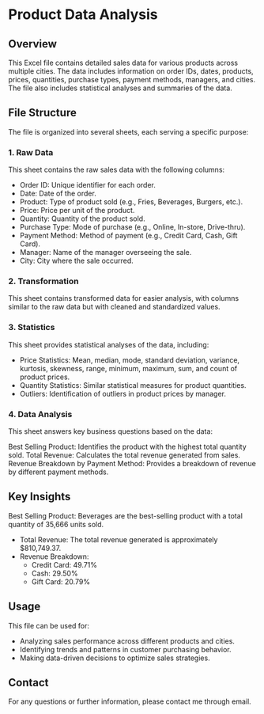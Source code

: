 # Product Data Analysis
## Overview
This Excel file contains detailed sales data for various products across multiple cities. The data includes information on order IDs, dates, products, prices, quantities, purchase types, payment methods, managers, and cities. The file also includes statistical analyses and summaries of the data.

## File Structure
The file is organized into several sheets, each serving a specific purpose:

### 1. Raw Data
This sheet contains the raw sales data with the following columns:

- Order ID: Unique identifier for each order.
- Date: Date of the order.
- Product: Type of product sold (e.g., Fries, Beverages, Burgers, etc.).
- Price: Price per unit of the product.
- Quantity: Quantity of the product sold.
- Purchase Type: Mode of purchase (e.g., Online, In-store, Drive-thru).
- Payment Method: Method of payment (e.g., Credit Card, Cash, Gift Card).
- Manager: Name of the manager overseeing the sale.
- City: City where the sale occurred.

### 2. Transformation
This sheet contains transformed data for easier analysis, with columns similar to the raw data but with cleaned and standardized values.

### 3. Statistics
This sheet provides statistical analyses of the data, including:

- Price Statistics: Mean, median, mode, standard deviation, variance, kurtosis, skewness, range, minimum, maximum, sum, and count of product prices.
- Quantity Statistics: Similar statistical measures for product quantities.
- Outliers: Identification of outliers in product prices by manager.

### 4. Data Analysis
This sheet answers key business questions based on the data:

Best Selling Product: Identifies the product with the highest total quantity sold.
Total Revenue: Calculates the total revenue generated from sales.
Revenue Breakdown by Payment Method: Provides a breakdown of revenue by different payment methods.


## Key Insights
Best Selling Product: Beverages are the best-selling product with a total quantity of 35,666 units sold.
- Total Revenue: The total revenue generated is approximately $810,749.37.
- Revenue Breakdown:
    - Credit Card: 49.71%
    - Cash: 29.50%
    - Gift Card: 20.79%

## Usage
This file can be used for:

- Analyzing sales performance across different products and cities.
- Identifying trends and patterns in customer purchasing behavior.
- Making data-driven decisions to optimize sales strategies.


## Contact
For any questions or further information, please contact me through email.

